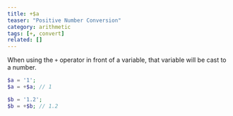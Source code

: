 ```yaml
---
title: +$a
teaser: "Positive Number Conversion"
category: arithmetic
tags: [+, convert]
related: []
---
```


When using the `+` operator in front of a variable, that variable will be cast to a number.

```php
$a = '1';
$a = +$a; // 1

$b = '1.2';
$b = +$b; // 1.2
```
